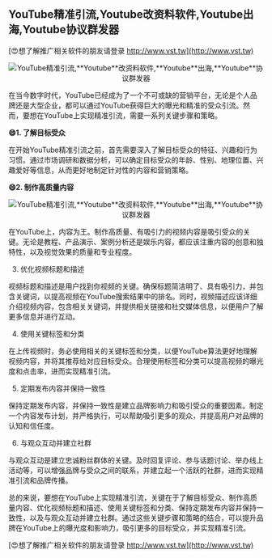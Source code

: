 ## **YouTube精准引流,**Youtube**改资料软件,**Youtube**出海,**Youtube**协议群发器**

[😍想了解推广相关软件的朋友请登录 http://www.vst.tw](http://www.vst.tw)

 <center><img src="https://vst.tw/MP4/tuiguang/png/0.png" alt="YouTube精准引流,**Youtube**改资料软件,**Youtube**出海,**Youtube**协议群发器"></center>

在当今数字时代，YouTube已经成为了一个不可或缺的营销平台，无论是个人品牌还是大型企业，都可以通过YouTube获得巨大的曝光和精准的受众引流。然而，要想在YouTube上实现精准引流，需要一系列关键步骤和策略。

**😄1. 了解目标受众**

在开始YouTube精准引流之前，首先需要深入了解目标受众的特征、兴趣和行为习惯。通过市场调研和数据分析，可以确定目标受众的年龄、性别、地理位置、兴趣爱好等信息，从而更好地制定针对性的内容和营销策略。

**😄2. 制作高质量内容**

 <center><img src="https://vst.tw/MP4/tuiguang/png/3.png" alt="YouTube精准引流,**Youtube**改资料软件,**Youtube**出海,**Youtube**协议群发器"></center>

在YouTube上，内容为王。制作高质量、有吸引力的视频内容是吸引受众的关键。无论是教程、产品演示、案例分析还是娱乐内容，都应该注重内容的创意和独特性，以及视觉效果的质量和专业程度。

3. 优化视频标题和描述

视频标题和描述是用户找到你视频的关键。确保标题简洁明了、具有吸引力，并包含关键词，以提高视频在YouTube搜索结果中的排名。同时，视频描述应该详细介绍视频内容，包含相关关键词，并提供相关链接和社交媒体信息，以便用户了解更多信息并进行互动。

4. 使用关键标签和分类

在上传视频时，务必使用相关的关键标签和分类，以便YouTube算法更好地理解视频内容，并将其推荐给对应目标受众。合理使用标签和分类可以提高视频的曝光度和点击率，进而实现精准引流。

5. 定期发布内容并保持一致性

保持定期发布内容，并保持一致性是建立品牌影响力和吸引受众的重要因素。制定一个内容发布计划，并严格执行，可以帮助吸引更多的观众，并提高用户对品牌的认知和信任度。

6. 与观众互动并建立社群

与观众互动是建立忠诚粉丝群体的关键。及时回复评论、参与话题讨论、举办线上活动等，可以增强品牌与受众之间的联系，并建立起一个活跃的社群，进而实现精准引流和品牌传播。

总的来说，要想在YouTube上实现精准引流，关键在于了解目标受众、制作高质量内容、优化视频标题和描述、使用关键标签和分类、保持定期发布内容并保持一致性，以及与观众互动并建立社群。通过这些关键步骤和策略的结合，可以提升品牌在YouTube上的曝光度和影响力，吸引更多的目标受众，并实现精准引流。

[😍想了解推广相关软件的朋友请登录 http://www.vst.tw](http://www.vst.tw)



